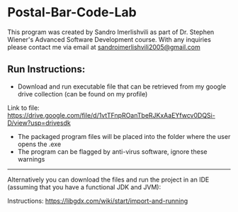 # Postal-Bar-Code-Lab

This program was created by Sandro Imerlishvili as part of Dr. Stephen Wiener's 
Advanced Software Development course. With any inquiries please contact me via
email at sandroimerlishvili2005@gmail.com

## Run Instructions:

- Download and run executable file that can be retrieved from my google drive collection (can be found on my profile)

Link to file: https://drive.google.com/file/d/1vtTFnpROanTbeRJKxAaEYfwcv0DQSi-D/view?usp=drivesdk

- The packaged program files will be placed into the folder where the user opens the .exe
- The program can be flagged by anti-virus software, ignore these warnings


-----------------------------

Alternatively you can download the files and run the project in an IDE (assuming that you have a functional JDK and JVM):

Instructions: https://libgdx.com/wiki/start/import-and-running
